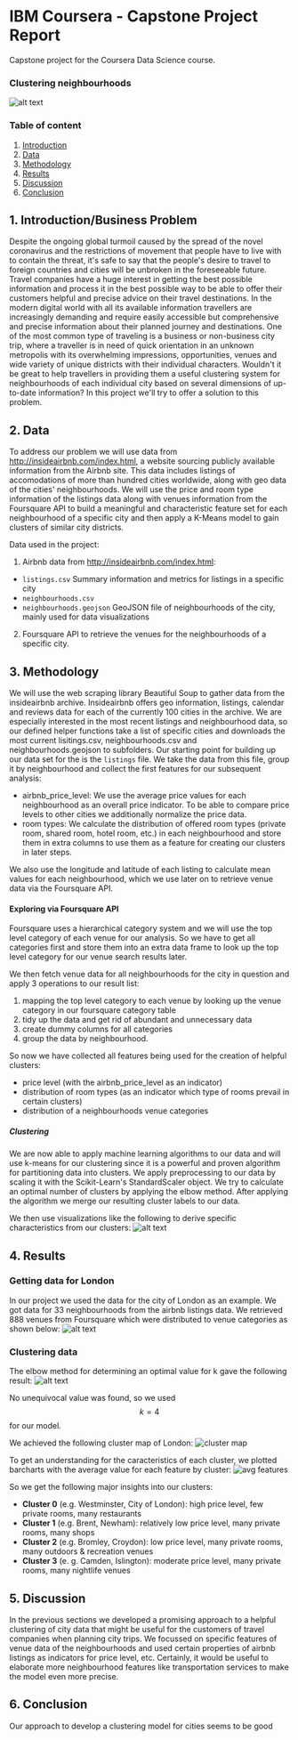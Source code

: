 # IBM Coursera - Capstone Project Report
Capstone project for the Coursera Data Science course.

### Clustering neighbourhoods

![alt text](./img/london_map_clusters.jpg)


### Table of content
1. [Introduction](#intro)
2. [Data](#data)
3. [Methodology](#methods)
4. [Results](#methods)
5. [Discussion](#methods)
6. [Conclusion](#methods)

<a name="intro"></a>
## 1. Introduction/Business Problem
Despite the ongoing global turmoil caused by the spread of the novel coronavirus and the restrictions
of movement that people have to live with to contain the threat, it's safe to say that the people's desire
to travel to foreign countries and cities will be unbroken in the foreseeable future. Travel companies have a huge interest in getting the best possible information and process it in the best possible way to be able to offer their customers helpful and precise advice on their travel destinations. In the modern digital world with all its available information travellers are increasingly demanding and require easily accessible but comprehensive and precise information about their planned journey and destinations. One of the most common type of traveling is a business or non-business city trip, where a traveller is in need of quick orientation in an unknown metropolis with its overwhelming impressions, opportunities, venues and wide variety of unique districts with their individual characters. Wouldn't it be great to help travellers in providing them a useful clustering system for neighbourhoods of each individual city based on several dimensions of up-to-date information? In this project we'll try to offer a solution to this problem.

<a name="data"></a>
## 2. Data
To address our problem we will use data from http://insideairbnb.com/index.html, a website sourcing
publicly available information from the Airbnb site. This data includes listings of accomodations of more than hundred cities worldwide, along with geo data of the cities' neighbourhoods. We will use the price and room type information of the listings data along with venues information from the Foursquare API to build a meaningful and characteristic feature set for each neighbourhood of a specific city and then apply a K-Means model to gain clusters of similar city districts.

Data used in the project:
1. Airbnb data from http://insideairbnb.com/index.html:
- `listings.csv` Summary information and metrics for listings in a specific city
- `neighbourhoods.csv`
- `neighbourhoods.geojson` GeoJSON file of neighbourhoods of the city, mainly used for data visualizations
2. Foursquare API to retrieve the venues for the neighbourhoods of a specific city.



<a name="methods"></a>
## 3. Methodology
We will use the web scraping library Beautiful Soup to gather data from the insideairbnb archive. Insideairbnb offers geo information, listings, calendar and reviews data for each of
the currently 100 cities in the archive. We are especially interested in the most recent listings and neighbourhood data, so our defined helper functions take a list of specific cities and downloads the most current lisitings.csv, neighbourhoods.csv and neighbourhoods.geojson to subfolders.
Our starting point for building up our data set for the is the `listings` file. We take the data from this file, group it by neighbourhood and
collect the first features for our subsequent analysis:
- airbnb_price_level: We use the average price values for each neighbourhood as an overall price indicator. To be able to compare price levels to other cities we additionally normalize the price data.
- room types: We calculate the distribution of offered room types (private room, shared room, hotel room, etc.) in each neighbourhood and store them in extra columns to use them as a feature for creating our clusters in later steps.

We also use the longitude and latitude of each listing to calculate mean values for each neighbourhood, which we use later on to retrieve venue data via the Foursquare API.

#### Exploring via Foursquare API

Foursquare uses a hierarchical category system and we will use the top level category of each venue for our analysis. So we have to get all categories first and
store them into an extra data frame to look up the top level category for our venue search results later.

We then fetch venue data for all neighbourhoods for the city in question and apply 3 operations to our result list:
1. mapping the top level category to each venue by looking up the venue category in our foursquare category table
2. tidy up the data and get rid of abundant and unnecessary data
3. create dummy columns for all categories
4. group the data by neighbourhood.

So now we have collected all features being used for the creation of helpful clusters:
- price level (with the airbnb_price_level as an indicator)
- distribution of room types (as an indicator which type of rooms prevail in certain clusters)
- distribution of a neighbourhoods venue categories

##### Clustering

We are now able to apply machine learning algorithms to our data and will use k-means for our clustering since it is a powerful
and proven algorithm for partitioning data into clusters. We apply preprocessing to our data by scaling it with the Scikit-Learn's StandardScaler object.
We try to calculate an optimal number of clusters by applying the elbow method.
After applying the algorithm we merge our resulting cluster labels to our data.

We then use visualizations like the following to derive specific characteristics from our clusters:
![alt text](./img/img1.jpg)


<a name="results"></a>
## 4. Results

### Getting data for London
In our project we used the data for the city of London as an example. We got data for 33 neighbourhoods from the airbnb listings data.
We retrieved 888 venues from Foursquare which were distributed to venue categories as shown below:
![alt text](./img/venues_cat.jpg)

### Clustering data
The elbow method for determining an optimal value for k gave the following result:
![alt text](./img/elbow.jpg)

No unequivocal value was found, so we used $$k=4$$ for our model.

We achieved the following cluster map of London:
![cluster map](./img/london_map_clusters.JPG)

To get an understanding for the caracteristics of each cluster, we plotted barcharts with the average value
for each feature by cluster:
![avg features](./img/avg_cluster.jpg)

So we get the following major insights into our clusters:

- **Cluster 0** (e.g. Westminster, City of London): high price level, few private rooms, many restaurants
- **Cluster 1** (e.g. Brent, Newham): relatively low price level, many private rooms, many shops
- **Cluster 2** (e.g. Bromley, Croydon): low price level, many private rooms, many outdoors & recreation venues
- **Cluster 3** (e. g. Camden, Islington): moderate price level, many private rooms, many nightlife venues


<a name="discussion"></a>
## 5. Discussion
In the previous sections we developed a promising approach to a helpful clustering of city data that might be
useful for the customers of travel companies when planning city trips. We focussed on specific features of
venue data of the neighbourhoods and used certain properties of airbnb listings as indicators for price level, etc.
Certainly, it would be useful to elaborate more neighbourhood features like transportation services to make the model even more precise.

<a name="conclusion"></a>
## 6. Conclusion
Our approach to develop a clustering model for cities seems to be good 